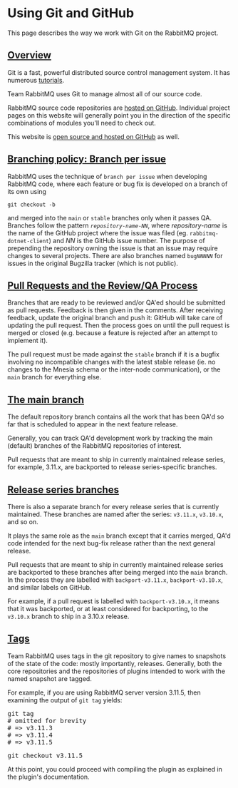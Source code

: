 <!--
Copyright (c) 2007-2023 VMware, Inc. or its affiliates.

All rights reserved. This program and the accompanying materials
are made available under the terms of the under the Apache License,
Version 2.0 (the "License”); you may not use this file except in compliance
with the License. You may obtain a copy of the License at

https://www.apache.org/licenses/LICENSE-2.0

Unless required by applicable law or agreed to in writing, software
distributed under the License is distributed on an "AS IS" BASIS,
WITHOUT WARRANTIES OR CONDITIONS OF ANY KIND, either express or implied.
See the License for the specific language governing permissions and
limitations under the License.
-->

# Using Git and GitHub

This page describes the way we work with Git on the
RabbitMQ project.

## <a id="overview" class="anchor" href="#overview">Overview</a>

Git is a fast, powerful distributed source control management system.
It has numerous [tutorials](https://git-scm.com/doc).

Team RabbitMQ uses Git to manage almost all of our source code.

RabbitMQ source code repositories are [hosted on GitHub](https://github.com/rabbitmq).
Individual project pages on this website will generally point
you in the direction of the specific combinations of modules
you'll need to check out.

This website is [open source and hosted on GitHub](https://github.com/rabbitmq/rabbitmq-website/)
as well.

## <a id="branch-per-bug" class="anchor" href="#branch-per-bug">Branching policy: Branch per issue</a>

RabbitMQ uses the technique of `branch per issue` when
developing RabbitMQ code, where each feature or bug fix is
developed on a branch of its own using

<code>git checkout -b</code>

and merged into the <code>main</code> or
<code>stable</code> branches only when it passes QA. Branches
follow the pattern <code><i>repository-name</i>-<i>NN</i></code>,
where <i>repository-name</i> is the name of the GitHub project
where the issue was filed (eg. <code>rabbitmq-dotnet-client</code>)
and <i>NN</i> is the GitHub issue number. The purpose of
prepending the repository owning the issue is that an issue
may require changes to several projects. There are also
branches named <code>bug<i>NNNNN</i></code> for issues in the
original Bugzilla tracker (which is not public).

## <a id="pull-requests" class="anchor" href="#pull-requests">Pull Requests and the Review/QA Process</a>

Branches that are ready to be reviewed and/or QA'ed should
be submitted as pull requests. Feedback is then given in
the comments. After receiving feedback, update the original
branch and push it: GitHub will take care of updating the pull
request. Then the process goes on until the pull request is
merged or closed (e.g. because a feature is rejected after an
attempt to implement it).

The pull request must be made against the <code>stable</code>
branch if it is a bugfix involving no incompatible changes
with the latest stable release (ie. no changes to the Mnesia
schema or the inter-node communication), or the <code>main</code>
branch for everything else.

## <a id="default-branch" class="anchor" href="#default-branch">The main branch</a>

The default repository branch contains all the work that
has been QA'd so far that is scheduled to appear in the next
feature release.

Generally, you can track QA'd development work by tracking the
main (default) branches of the RabbitMQ repositories
of interest.

Pull requests that are meant to ship in currently maintained release series,
for example, 3.11.x, are backported to release series-specific
branches.

## <a id="release-branches" class="anchor" href="#release-branches">Release series branches</a>

There is also a separate branch for every release series that is currently
maintained. These branches are named after the series: <code>v3.11.x</code>, <code>v3.10.x</code>,
and so on.

It plays the same role as the <code>main</code> branch except that it carries merged,
QA'd code intended for the next bug-fix release rather than
the next general release.

Pull requests that are meant to ship in currently maintained release series are backported
to these branches after being merged into the `main` branch. In the process they are
labelled with `backport-v3.11.x`, `backport-v3.10.x`, and similar labels
on GitHub.

For example, if a pull request is labelled with `backport-v3.10.x`, it means that it was
backported, or at least considered for backporting, to the `v3.10.x` branch to ship
in a 3.10.x release.

## <a id="tags" class="anchor" href="#tags">Tags</a>

Team RabbitMQ uses tags in the git repository to give names to snapshots of the state of
the code: mostly importantly, releases. Generally, both the core repositories and the
repositories of plugins intended to work with the named
snapshot are tagged.

For example, if you are using RabbitMQ server version 3.11.5,
then examining the output of <code>git tag</code> yields:

<pre class="lang-bash">
git tag
# omitted for brevity
# => v3.11.3
# => v3.11.4
# => v3.11.5
</pre>

<pre class="lang-bash">
git checkout v3.11.5
</pre>

At this point, you could proceed with compiling the plugin
as explained in the plugin's documentation.
